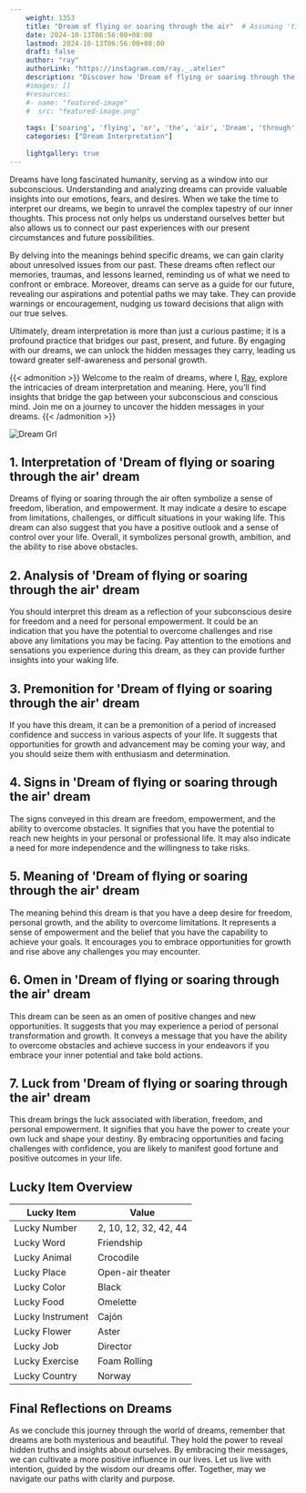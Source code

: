 ```yaml
---
    weight: 1353
    title: "Dream of flying or soaring through the air"  # Assuming 'title' column exists
    date: 2024-10-13T06:56:00+08:00
    lastmod: 2024-10-13T06:56:00+08:00
    draft: false
    author: "ray"
    authorLink: "https://instagram.com/ray._.atelier"
    description: "Discover how 'Dream of flying or soaring through the air' can interpret your future and uncover its significant meanings in your life."
    #images: []
    #resources:
    #- name: "featured-image"
    #  src: "featured-image.png"
    
    tags: ['soaring', 'flying', 'or', 'the', 'air', 'Dream', 'through', 'of']
    categories: ["Dream Interpretation"]
    
    lightgallery: true
---
```

    
Dreams have long fascinated humanity, serving as a window into our subconscious. Understanding and analyzing dreams can provide valuable insights into our emotions, fears, and desires. When we take the time to interpret our dreams, we begin to unravel the complex tapestry of our inner thoughts. This process not only helps us understand ourselves better but also allows us to connect our past experiences with our present circumstances and future possibilities.

By delving into the meanings behind specific dreams, we can gain clarity about unresolved issues from our past. These dreams often reflect our memories, traumas, and lessons learned, reminding us of what we need to confront or embrace. Moreover, dreams can serve as a guide for our future, revealing our aspirations and potential paths we may take. They can provide warnings or encouragement, nudging us toward decisions that align with our true selves.

Ultimately, dream interpretation is more than just a curious pastime; it is a profound practice that bridges our past, present, and future. By engaging with our dreams, we can unlock the hidden messages they carry, leading us toward greater self-awareness and personal growth.

{{< admonition >}}
Welcome to the realm of dreams, where I, [Ray](https://instagram.com/ray._.atelier), explore the intricacies of dream interpretation and meaning. Here, you’ll find insights that bridge the gap between your subconscious and conscious mind. Join me on a journey to uncover the hidden messages in your dreams.
{{< /admonition >}}

![Dream Grl](https://cdn.pixabay.com/photo/2017/11/02/03/35/gothic-2910057_1280.jpg "Dream Grl")

## 1. Interpretation of 'Dream of flying or soaring through the air' dream
 Dreams of flying or soaring through the air often symbolize a sense of freedom, liberation, and empowerment. It may indicate a desire to escape from limitations, challenges, or difficult situations in your waking life. This dream can also suggest that you have a positive outlook and a sense of control over your life. Overall, it symbolizes personal growth, ambition, and the ability to rise above obstacles.

## 2. Analysis of 'Dream of flying or soaring through the air' dream
 You should interpret this dream as a reflection of your subconscious desire for freedom and a need for personal empowerment. It could be an indication that you have the potential to overcome challenges and rise above any limitations you may be facing. Pay attention to the emotions and sensations you experience during this dream, as they can provide further insights into your waking life.

## 3. Premonition for 'Dream of flying or soaring through the air' dream
 If you have this dream, it can be a premonition of a period of increased confidence and success in various aspects of your life. It suggests that opportunities for growth and advancement may be coming your way, and you should seize them with enthusiasm and determination.

## 4. Signs in 'Dream of flying or soaring through the air' dream
 The signs conveyed in this dream are freedom, empowerment, and the ability to overcome obstacles. It signifies that you have the potential to reach new heights in your personal or professional life. It may also indicate a need for more independence and the willingness to take risks.

## 5. Meaning of 'Dream of flying or soaring through the air' dream
 The meaning behind this dream is that you have a deep desire for freedom, personal growth, and the ability to overcome limitations. It represents a sense of empowerment and the belief that you have the capability to achieve your goals. It encourages you to embrace opportunities for growth and rise above any challenges you may encounter.

## 6. Omen in 'Dream of flying or soaring through the air' dream
 This dream can be seen as an omen of positive changes and new opportunities. It suggests that you may experience a period of personal transformation and growth. It conveys a message that you have the ability to overcome obstacles and achieve success in your endeavors if you embrace your inner potential and take bold actions.

## 7. Luck from 'Dream of flying or soaring through the air' dream
 This dream brings the luck associated with liberation, freedom, and personal empowerment. It signifies that you have the power to create your own luck and shape your destiny. By embracing opportunities and facing challenges with confidence, you are likely to manifest good fortune and positive outcomes in your life.

## Lucky Item Overview
| Lucky Item          | Value              |
|---------------|--------------------|
| Lucky Number        | 2, 10, 12, 32, 42, 44  |
| Lucky Word          | Friendship |
| Lucky Animal        | Crocodile |
| Lucky Place         | Open-air theater     |
| Lucky Color         | Black     |
| Lucky Food          | Omelette      |
| Lucky Instrument    | Cajón |
| Lucky Flower        | Aster    |
| Lucky Job           | Director       |
| Lucky Exercise      | Foam Rolling  |
| Lucky Country       | Norway    |


##  Final Reflections on Dreams

As we conclude this journey through the world of dreams, remember that dreams are both mysterious and beautiful. They hold the power to reveal hidden truths and insights about ourselves. By embracing their messages, we can cultivate a more positive influence in our lives. Let us live with intention, guided by the wisdom our dreams offer. Together, may we navigate our paths with clarity and purpose.
